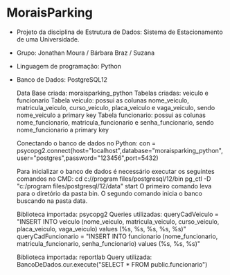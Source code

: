 # MoraisParking
- Projeto da disciplina de Estrutura de Dados: Sistema de Estacionamento de uma Universidade.

- Grupo: Jonathan Moura / Bárbara Braz / Suzana 

- Linguagem de programação: Python

- Banco de Dados: PostgreSQL12

    Data Base criada: moraisparking_python 
    Tabelas criadas: veiculo e funcionario
    Tabela veiculo: possui as colunas nome_veiculo, matricula_veiculo, curso_veiculo, placa_veiculo e vaga_veiculo, sendo       nome_veiculo a primary key
    Tabela funcionario: possui as colunas nome_funcionario, matricula_funcionario e senha_funcionario, sendo nome_funcionario a primary key

  Conectando o banco de dados no Python:
  con = psycopg2.connect(host="localhost",database="moraisparking_python",user="postgres",password="123456",port=5432)

  Para inicializar o banco de dados é necessário executar os seguintes comandos no CMD:
  cd c://program files/postgresql/12/bin
  pg_ctl -D "c:/program files/postgresql/12/data" start
  O primeiro comando leva para o diretório da pasta bin. 
  O segundo comando inicia o banco buscando na pasta data.

  Biblioteca importada: psycopg2
  Queries utilizadas: 
  queryCadVeiculo = "INSERT INTO veiculo (nome_veiculo, matricula_veiculo, curso_veiculo, placa_veiculo, vaga_veiculo) values (%s, %s, %s, %s, %s)"
  queryCadFuncionario = "INSERT INTO funcionario (nome_funcionario, matricula_funcionario, senha_funcionario) values (%s, %s, %s)"

  Biblioteca importada: reportlab
  Query utilizada:
  BancoDeDados.cur.execute("SELECT * FROM public.funcionario")
